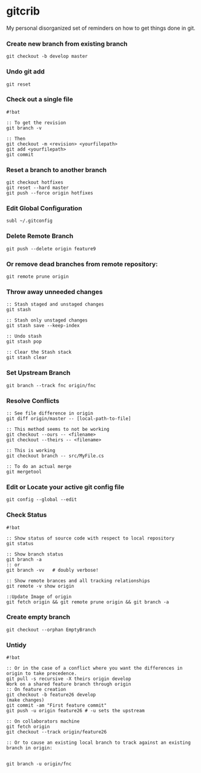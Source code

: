 gitcrib
======================

My personal disorganized set of reminders on how to get things done in git.

### Create new branch from existing branch
```
git checkout -b develop master
```

### Undo git add
```
git reset
```

### Check out a single file
```
#!bat

:: To get the revision
git branch -v

:: Then
git checkout -m <revision> <yourfilepath>
git add <yourfilepath>
git commit
```

### Reset a branch to another branch

```
git checkout hotfixes
git reset --hard master
git push --force origin hotfixes
```

### Edit Global Configuration
```
subl ~/.gitconfig
```

### Delete Remote Branch
```
git push --delete origin feature9
```
 
### Or remove dead branches from remote repository:
```
git remote prune origin
```


### Throw away unneeded changes
```
:: Stash staged and unstaged changes
git stash
 
:: Stash only unstaged changes
git stash save --keep-index
 
:: Undo stash
git stash pop
 
:: Clear the Stash stack
git stash clear
```

### Set Upstream Branch
```
git branch --track fnc origin/fnc
```

### Resolve Conflicts
```
:: See file difference in origin
git diff origin/master -- [local-path-to-file]

:: This method seems to not be working
git checkout --ours -- <filename>
git checkout --theirs -- <filename>
 
:: This is working
git checkout branch -- src/MyFile.cs
 
:: To do an actual merge
git mergetool
```

### Edit or Locate your active git config file 
```
git config --global --edit
```

### Check Status
```
#!bat

:: Show status of source code with respect to local repository
git status
 
:: Show branch status
git branch -a
:: or
git branch -vv   # doubly verbose!
 
:: Show remote brances and all tracking relationships
git remote -v show origin
 
::Update Image of origin 
git fetch origin && git remote prune origin && git branch -a
```

### Create empty branch
```
git checkout --orphan EmptyBranch
```
### Untidy
```
#!bat

:: Or in the case of a conflict where you want the differences in origin to take precedence.
git pull -s recursive -X theirs origin develop
Work on a shared feature branch through origin
:: On feature creation
git checkout -b feature26 develop
(make changes)
git commit -am "First feature commit"
git push -u origin feature26 # -u sets the upstream
 
:: On collaborators machine
git fetch origin
git checkout --track origin/feature26
 
:: Or to cause an existing local branch to track against an existing branch in origin:


git branch -u origin/fnc
```
